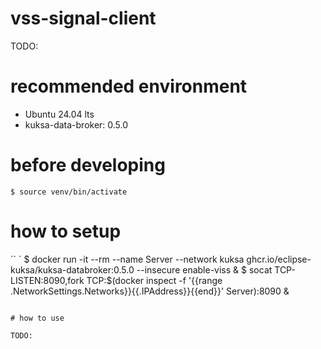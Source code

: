 # vss-signal-client

TODO:

# recommended environment

* Ubuntu 24.04 lts
* kuksa-data-broker: 0.5.0

# before developing

```
$ source venv/bin/activate
```

# how to setup 

``
`
$ docker run -it --rm --name Server --network kuksa ghcr.io/eclipse-kuksa/kuksa-databroker:0.5.0 --insecure enable-viss &
$ socat TCP-LISTEN:8090,fork TCP:$(docker inspect -f '{{range .NetworkSettings.Networks}}{{.IPAddress}}{{end}}' Server):8090 &

```

# how to use

TODO:

